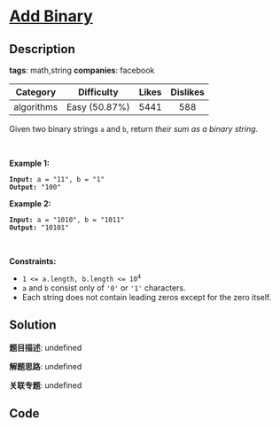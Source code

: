 # [Add Binary](https://leetcode.com/problems/add-binary/description/)

## Description

**tags**: math,string
**companies**: facebook

| Category | Difficulty | Likes | Dislikes |
| :------: | :--------: | :---: | :------: |
| algorithms | Easy (50.87%) | 5441 | 588 |

<p>Given two binary strings <code>a</code> and <code>b</code>, return <em>their sum as a binary string</em>.</p>

<p>&nbsp;</p>
<p><strong>Example 1:</strong></p>
<pre><code><strong>Input:</strong> a = "11", b = "1"
<strong>Output:</strong> "100"</code></pre><p><strong>Example 2:</strong></p>
<pre><code><strong>Input:</strong> a = "1010", b = "1011"
<strong>Output:</strong> "10101"</code></pre>
<p>&nbsp;</p>
<p><strong>Constraints:</strong></p>

<ul>
	<li><code>1 &lt;= a.length, b.length &lt;= 10<sup>4</sup></code></li>
	<li><code>a</code> and <code>b</code> consist&nbsp;only of <code>&#39;0&#39;</code> or <code>&#39;1&#39;</code> characters.</li>
	<li>Each string does not contain leading zeros except for the zero itself.</li>
</ul>



## Solution

**题目描述**: undefined

**解题思路**: undefined

**关联专题**: undefined

## Code